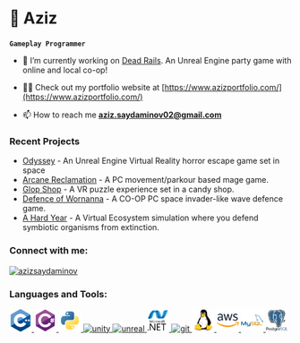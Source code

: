 # 🧭 Aziz
**`Gameplay Programmer`**

- 🔭 I’m currently working on [Dead Rails](https://store.steampowered.com/app/3510990/Dead_Rails/). An Unreal Engine party game with online and local co-op! 

- 👨‍💻 Check out my portfolio website at [https://www.azizportfolio.com/](https://www.azizportfolio.com/)

- 📫 How to reach me **aziz.saydaminov02@gmail.com**


<h3 align="left">Recent Projects</h3>

- [Odyssey](https://github.com/SaydAziz/Odyssey) - An Unreal Engine Virtual Reality horror escape game set in space
- [Arcane Reclamation](https://github.com/SaydAziz/ProjectMageWars) - A PC movement/parkour based mage game.
- [Glop Shop](https://github.com/SaydAziz/ConativeVR) - A VR puzzle experience set in a candy shop.
- [Defence of Wornanna](https://github.com/SaydAziz/Defence-of-Wornanna) - A CO-OP PC space invader-like wave defence game.
- [A Hard Year](https://github.com/SaydAziz/A-Hard-Year) - A Virtual Ecosystem simulation where you defend symbiotic organisms from extinction.



<h3 align="left">Connect with me:</h3>
<p align="left">
<a href="https://linkedin.com/in/azizsaydaminov" target="blank"><img align="center" src="https://raw.githubusercontent.com/rahuldkjain/github-profile-readme-generator/master/src/images/icons/Social/linked-in-alt.svg" alt="azizsaydaminov" height="30" width="40" /></a>
</p>
<h3 align="left">Languages and Tools:</h3>
<p align="left"> 
  <!-- Languages -->
  <a href="https://www.w3schools.com/cpp/" target="_blank" rel="noreferrer"> 
    <img src="https://raw.githubusercontent.com/devicons/devicon/master/icons/cplusplus/cplusplus-original.svg" alt="cplusplus" width="40" height="40"/> 
  </a> 
  <a href="https://www.w3schools.com/cs/" target="_blank" rel="noreferrer"> 
    <img src="https://raw.githubusercontent.com/devicons/devicon/master/icons/csharp/csharp-original.svg" alt="csharp" width="40" height="40"/> 
  </a> 
  <a href="https://www.python.org" target="_blank" rel="noreferrer"> 
    <img src="https://raw.githubusercontent.com/devicons/devicon/master/icons/python/python-original.svg" alt="python" width="40" height="40"/> 
  </a> 

  <!-- Game Engines -->
  <a href="https://unity.com/" target="_blank" rel="noreferrer"> 
    <img src="https://www.vectorlogo.zone/logos/unity3d/unity3d-icon.svg" alt="unity" width="40" height="40"/> 
  </a> 
  <a href="https://unrealengine.com/" target="_blank" rel="noreferrer"> 
    <img src="https://raw.githubusercontent.com/kenangundogan/fontisto/036b7eca71aab1bef8e6a0518f7329f13ed62f6b/icons/svg/brand/unreal-engine.svg" alt="unreal" width="40" height="40"/> 
  </a> 

  <!-- Frameworks/Tools -->
  <a href="https://dotnet.microsoft.com/" target="_blank" rel="noreferrer"> 
    <img src="https://raw.githubusercontent.com/devicons/devicon/master/icons/dot-net/dot-net-original-wordmark.svg" alt="dotnet" width="40" height="40"/> 
  </a> 
  <a href="https://git-scm.com/" target="_blank" rel="noreferrer"> 
    <img src="https://www.vectorlogo.zone/logos/git-scm/git-scm-icon.svg" alt="git" width="40" height="40"/> 
  </a> 
  <a href="https://www.linux.org/" target="_blank" rel="noreferrer"> 
    <img src="https://raw.githubusercontent.com/devicons/devicon/master/icons/linux/linux-original.svg" alt="linux" width="40" height="40"/> 
  </a> 
  <a href="https://aws.amazon.com" target="_blank" rel="noreferrer"> 
    <img src="https://raw.githubusercontent.com/devicons/devicon/master/icons/amazonwebservices/amazonwebservices-original-wordmark.svg" alt="aws" width="40" height="40"/> 
  </a> 

  <!-- Databases -->
  <a href="https://www.mysql.com/" target="_blank" rel="noreferrer"> 
    <img src="https://raw.githubusercontent.com/devicons/devicon/master/icons/mysql/mysql-original-wordmark.svg" alt="mysql" width="40" height="40"/> 
  </a> 
  <a href="https://www.postgresql.org" target="_blank" rel="noreferrer"> 
    <img src="https://raw.githubusercontent.com/devicons/devicon/master/icons/postgresql/postgresql-original-wordmark.svg" alt="postgresql" width="40" height="40"/> 
  </a> 
</p>
